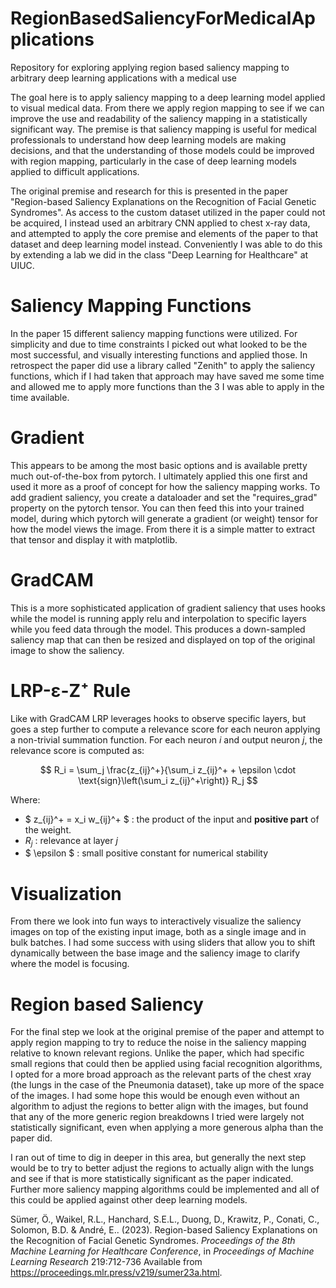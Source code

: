 # RegionBasedSaliencyForMedicalApplications
Repository for exploring applying region based saliency mapping to arbitrary deep learning applications with a medical use

The goal here is to apply saliency mapping to a deep learning model applied to visual medical data. From there we apply region mapping to see if we can improve the use and readability 
of the saliency mapping in a statistically significant way. The premise is that saliency mapping is useful for medical professionals to understand how deep learning models are making decisions,
and that the understanding of those models could be improved with region mapping, particularly in the case of deep learning models applied to difficult applications.

The original premise and research for this is presented in the paper "Region-based Saliency Explanations on the Recognition of Facial Genetic Syndromes". As access to the custom dataset utilized in the paper could not be acquired, I instead used an arbitrary CNN applied to chest x-ray data, and attempted to apply the core premise and elements of the paper to that dataset and deep learning model instead.
Conveniently I was able to do this by extending a lab we did in the class "Deep Learning for Healthcare" at UIUC.

# Saliency Mapping Functions
In the paper 15 different saliency mapping functions were utilized. For simplicity and due to time constraints I picked out what looked to be the most successful, and visually interesting functions and applied those. In retrospect the paper did use a library called "Zenith" to apply the saliency functions, which if I had taken that approach may have saved me some time and allowed me to apply more functions than the 3 I was able to apply in the time available.

# Gradient
This appears to be among the most basic options and is available pretty much out-of-the-box from pytorch. I ultimately applied this one first and used it more as a proof of concept for how the saliency mapping works. To add gradient saliency, you create a dataloader and set the "requires_grad" property on the pytorch tensor. You can then feed this into your trained model, during which pytorch will generate a gradient (or weight) tensor for how the model views the image. From there it is a simple matter to extract that tensor and display it with matplotlib.

# GradCAM
This is a more sophisticated application of gradient saliency that uses hooks while the model is running apply relu and interpolation to specific layers while you feed data through the model. This produces a down-sampled saliency map that can then be resized and displayed on top of the original image to show the saliency.

# LRP-ε-Z⁺ Rule
Like with GradCAM LRP leverages hooks to observe specific layers, but goes a step further to compute a relevance score for each neuron applying a non-trivial summation function.
For each neuron $i$ and output neuron $j$, the relevance score is computed as:

$$
R_i = \sum_j \frac{z_{ij}^+}{\sum_i z_{ij}^+ + \epsilon \cdot \text{sign}\left(\sum_i z_{ij}^+\right)} R_j
$$

Where:
- $ z_{ij}^+ = x_i w_{ij}^+ $ : the product of the input and **positive part** of the weight.
- $R_j$ : relevance at layer $j$
- $ \epsilon $ : small positive constant for numerical stability

# Visualization
From there we look into fun ways to interactively visualize the saliency images on top of the existing input image, both as a single image and in bulk batches. I had some success with using sliders that allow you to shift dynamically between the base image and the saliency image to clarify where the model is focusing.

# Region based Saliency
For the final step we look at the original premise of the paper and attempt to apply region mapping to try to reduce the noise in the saliency mapping relative to known relevant regions. Unlike the paper, which had specific small regions that could then be applied using facial recognition algorithms, I opted for a more broad approach as the relevant parts of the chest xray (the lungs in the case of the Pneumonia dataset), take up more of the space of the images. I had some hope this would be enough even without an algorithm to adjust the regions to better align with the images, but found that any of the more generic region breakdowns I tried were largely not statistically significant, even when applying a more generous alpha than the paper did.

I ran out of time to dig in deeper in this area, but generally the next step would be to try to better adjust the regions to actually align with the lungs and see if that is more statistically significant as the paper indicated. Further more saliency mapping algorithms could be implemented and all of this could be applied against other deep learning models.

Sümer, Ö., Waikel, R.L., Hanchard, S.E.L., Duong, D., Krawitz, P., Conati, C., Solomon, B.D. &amp; André, E.. (2023). Region-based Saliency Explanations on the Recognition of Facial Genetic Syndromes. <i>Proceedings of the 8th Machine Learning for Healthcare Conference</i>, in <i>Proceedings of Machine Learning Research</i> 219:712-736 Available from https://proceedings.mlr.press/v219/sumer23a.html.
